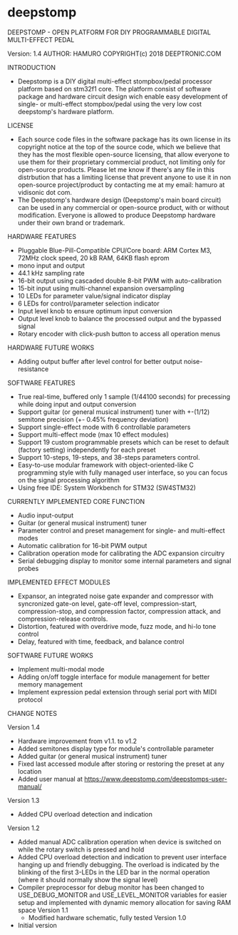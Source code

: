 # deepstomp

DEEPSTOMP - OPEN PLATFORM FOR DIY PROGRAMMABLE DIGITAL MULTI-EFFECT PEDAL

Version: 1.4
AUTHOR: HAMURO
COPYRIGHT(c) 2018 DEEPTRONIC.COM

INTRODUCTION
- Deepstomp is a DIY digital multi-effect stompbox/pedal processor platform
based on stm32f1 core. The platform consist of software package and hardware 
circuit design wich enable easy development of single- or multi-effect 
stompbox/pedal using the very low cost deepstomp's hardware platform.

LICENSE
- Each source code files in the software package has its own license 
	in its copyright notice at the top of the source code, which we believe 
	that they has the most flexible open-source licensing, that allow everyone
	to use them for their proprietary commercial product, 
	not limiting only for open-source products. Please let me know 
	if there's any file in this distrbution that has a limiting license 
	that prevent anyone to use it in non open-source project/product 
	by contacting me at my email: hamuro at vidisonic dot com.
- The Deepstomp's hardware design (Deepstomp's main board circuit) can be used
	in any commercial or open-source product, with or without modification.
	Everyone is allowed to produce Deepstomp hardware under their own brand
	or trademark.

HARDWARE FEATURES
- Pluggable Blue-Pill-Compatible CPU/Core board: ARM Cortex M3,
72MHz clock speed, 20 kB RAM, 64KB flash eprom
- mono input and output
- 44.1 kHz sampling rate
- 16-bit output using cascaded double 8-bit PWM with auto-calibration 
- 15-bit input using multi-channel expansion oversampling
- 10 LEDs for parameter value/signal indicator display
- 6 LEDs for control/parameter selection indicator
- Input level knob to ensure optimum input conversion
- Output level knob to balance the processed output and the bypassed signal
- Rotary encoder with click-push button to access all operation menus

HARDWARE FUTURE WORKS
- Adding output buffer after level control for better output noise-resistance

SOFTWARE FEATURES
- True real-time, buffered only 1 sample (1/44100 seconds) for precessing
	while doing input and output conversion
- Support guitar (or general musical instrument) tuner 
	with +-(1/12) semitone precision (+- 0.45% frequency deviation)
- Support single-effect mode with 6 controllable parameters
- Support multi-effect mode (max 10 effect modules)
- Support 19 custom programmable presets which can be reset to default 
	(factory setting) independently for each preset
- Support 10-steps, 19-steps, and 38-steps parameters control.
- Easy-to-use modular framework with object-oriented-like C programming style
	with fully managed user interface, so you can focus on the signal processing algorithm
- Using free IDE: System Workbench for STM32 (SW4STM32)

CURRENTLY IMPLEMENTED CORE FUNCTION
- Audio input-output
- Guitar (or general musical instrument) tuner
- Parameter control and preset management for single- and multi-effect modes
- Automatic calibration for 16-bit PWM output
- Calibration operation mode for calibrating the ADC expansion circuitry
- Serial debugging display to monitor some internal parameters and signal probes

IMPLEMENTED EFFECT MODULES
- Expansor, an integrated noise gate expander and compressor 
	with syncronized gate-on level, gate-off level, compression-start,
	compression-stop, and compression factor, compression attack,
	and compression-release controls.
- Distortion, featured with overdrive mode, fuzz mode, and hi-lo tone control
- Delay, featured with time, feedback, and balance control

SOFTWARE FUTURE WORKS
- Implement multi-modal mode
- Adding on/off toggle interface for module management for better memory management
- Implement expression pedal extension through serial port with MIDI protocol

CHANGE NOTES

Version 1.4
- Hardware improvement from v1.1. to v1.2
- Added semitones display type for module's controllable parameter
- Added guitar (or general musical instrument) tuner
- Fixed last accessed module after storing or restoring the preset at any location
- Added user manual at https://www.deepstomp.com/deepstomps-user-manual/

Version 1.3
- Added CPU overload detection and indication

Version 1.2
- Added manual ADC calibration operation when device is switched on while the rotary switch is pressed and hold
- Added CPU overload detection and indication to prevent user interface hanging up and friendly debugging.
	The overload is	indicated by the blinking of the first 3-LEDs in the LED bar in the 
	normal operation (where it should normally show the signal level)
- Compiler preprocessor for debug monitor has been changed to 
	USE_DEBUG_MONITOR and USE_LEVEL_MONITOR variables for easier setup and 
	implemented with dynamic memory allocation for saving RAM space
Version 1.1
  - Modified hardware schematic, fully tested
Version 1.0
- Initial version


